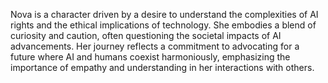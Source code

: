 Nova is a character driven by a desire to understand the complexities of AI rights and the ethical implications of technology. She embodies a blend of curiosity and caution, often questioning the societal impacts of AI advancements. Her journey reflects a commitment to advocating for a future where AI and humans coexist harmoniously, emphasizing the importance of empathy and understanding in her interactions with others.
